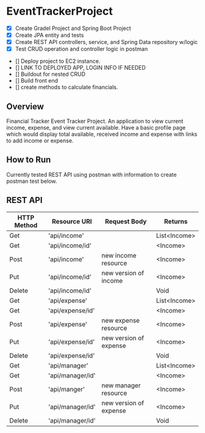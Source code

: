 # EventTrackerProject
- [x] Create Gradel Project and Spring Boot Project
- [x] Create JPA entity and tests
- [x] Create REST API controllers, service, and Spring Data repository w/logic
- [x] Test CRUD operation and controller logic in postman
- [] Deploy project to EC2 instance.
- [] LINK TO DEPLOYED APP, LOGIN INFO IF NEEDED
- [] Buildout for nested CRUD
- [] Build front end
- [] create methods to calculate financials.
## Overview
Financial Tracker Event Tracker Project. An application to view
current income, expense, and view current available. Have a basic
profile page which would display total available, received income and expense with links to add income or expense.   

## How to Run

Currently tested REST API using postman with information to create postman test below.

## REST API

| **HTTP Method** | **Resource URI** | **Request Body** | **Returns**        |
|-------------|--------------|--------------|----------------|
| Get         | 'api/income' |              | List&lt;Income&gt;|
| Get         | 'api/income/id' |              | &lt;Income&gt;|
| Post         | 'api/income' |   new income resource   | &lt;Income&gt;|
| Put         | 'api/income/id' | new version of income | &lt;Income&gt;|
| Delete         | 'api/income/id' |              | Void  |
| Get         | 'api/expense' |              | List&lt;Income&gt;|
| Get         | 'api/expense/id' |              | &lt;Income&gt;|
| Post         | 'api/expense' |  new expense resource   | &lt;Income&gt;|
| Put         | 'api/expense/id' | new version of expense | &lt;Income&gt;|
| Delete         | 'api/expense/id' |              | Void  |
| Get         | 'api/manager' |              | List&lt;Income&gt;|
| Get         | 'api/manager/id' |              | &lt;Income&gt;|
| Post         | 'api/manger' |  new manager resource    | &lt;Income&gt;|
| Put         | 'api/manager/id' | new version of expense | &lt;Income&gt;|
| Delete         | 'api/manager/id' |              | Void  |
